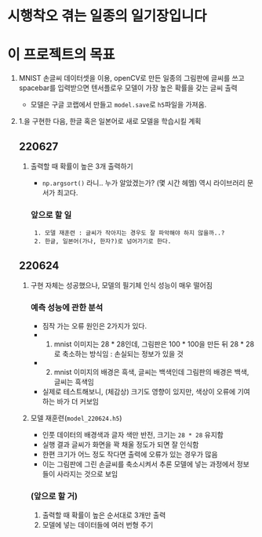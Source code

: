 # 시행착오 겪는 일종의 일기장입니다

# 이 프로젝트의 목표
1. MNIST 손글씨 데이터셋을 이용, openCV로 만든 일종의 그림판에 글씨를 쓰고 spacebar를 입력받으면 텐서플로우 모델이 가장 높은 확률을 갖는 글씨 출력
    - 모델은 구글 코랩에서 만들고 `model.save`로 `h5`파일을 가져옴.
2. 1.을 구현한 다음, 한글 혹은 일본어로 새로 모델을 학습시킬 계획

    ## 220627
    1. 출력할 때 확률이 높은 3개 출력하기
        - `np.argsort()` 라니.. 누가 알았겠는가? (몇 시간 헤멤) 역시 라이브러리 문서가 최고다.
        
        ### 앞으로 할 일
            1. 모델 재훈련 : 글씨가 작아지는 경우도 잘 파악해야 하지 않을까..?
            2. 한글, 일본어(가나, 한자?)로 넘어가기로 한다.

    ## 220624
    1. 구현 자체는 성공했으나, 모델의 필기체 인식 성능이 매우 떨어짐

        ### 예측 성능에 관한 분석
        - 짐작 가는 오류 원인은 2가지가 있다.
        - 1. mnist 이미지는 28 * 28인데, 그림판은 100 * 100을 만든 뒤 28 * 28로 축소하는 방식임 : 손실되는 정보가 있을 것
        - 2. mnist 이미지의 배경은 흑색, 글씨는 백색인데 그림판의 배경은 백색, 글씨는 흑색임
        - 실제로 테스트해보니, (체감상) 크기도 영향이 있지만, 색상이 오류에 기여하는 바가 더 커보임
    
    2. 모델 재훈련(`model_220624.h5`)
        - 인풋 데이터의 배경색과 글자 색만 반전, 크기는 `28 * 28` 유지함
        - 실행 결과 글씨가 화면을 꽉 채울 정도가 되면 잘 인식함
        - 한편 크기가 어느 정도 작다면 출력에 오류가 있는 경우가 많음
        - 이는 그림판에 그린 손글씨를 축소시켜서 추론 모델에 넣는 과정에서 정보들이 사라지는 것으로 보임

        ### (앞으로 할 거)
        1. 출력할 때 확률이 높은 순서대로 3개만 출력
        2. 모델에 넣는 데이터들에 여러 번형 주기

